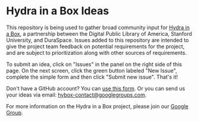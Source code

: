 Hydra in a Box Ideas
===

This repository is being used to gather broad community input for [Hydra in a Box](https://wiki.duraspace.org/display/HYDRA/Hydra+In+a+Box), a partnership between the Digital Public Library of America, Stanford University, and DuraSpace. Issues added to this repository are intended to give the project team feedback on potential requirements for the project, and are subject to prioritization along with other sources of requirements.

To submit an idea, click on "Issues" in the panel on the right side of this page. On the next screen, click the green button labeled "New Issue", complete the simple form and then click "Submit new issue". That's it!

Don't have a GitHub account? You can [use this form](http://bit.ly/hydrainabox-ideas). Or you can send us your ideas via email: hybox-contact@googlegroups.com. 

For more information on the Hydra in a Box project, please join our [Google Group](https://groups.google.com/forum/#!forum/hybox-info).

